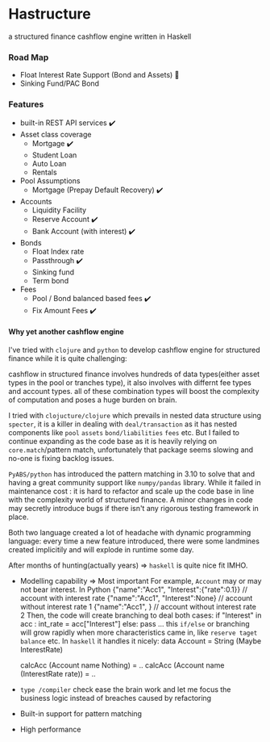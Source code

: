# Hastructure
a structured finance cashflow engine written in Haskell
### Road Map

* Float Interest Rate Support (Bond and Assets) :construction_worker:
* Sinking Fund/PAC Bond

### Features
* built-in REST API services :heavy_check_mark:
* Asset class coverage
  * Mortgage  :heavy_check_mark:
  * Student Loan
  * Auto Loan
  * Rentals
* Pool Assumptions
  * Mortgage (Prepay Default Recovery) :heavy_check_mark:
* Accounts
  * Liquidity Facility
  * Reserve Account  :heavy_check_mark:
  * Bank Account (with interest) :heavy_check_mark:
* Bonds
  * Float Index rate
  * Passthrough :heavy_check_mark:
  * Sinking fund
  * Term bond
* Fees
  * Pool / Bond balanced based fees  :heavy_check_mark:
  * Fix Amount Fees  :heavy_check_mark:

#### Why yet another cashflow engine

I've tried with `clojure` and `python` to develop cashflow engine for structured finance 
while it is quite challenging: 

cashflow in structured finance involves hundreds of data types(either asset types in the pool or tranches type), it also involves with differnt fee types and account types.
all of these combination types will boost the complexity of computation and poses a huge burden on brain.

I tried with `clojucture/clojure` which prevails in nested data structure using `specter`, it is a killer in dealing with `deal/transaction` 
as it has nested components like `pool` `assets` `bond/liabilities` `fees` etc. But I failed to continue expanding as the code
base as it is heavily relying on `core.match`/pattern match, unfortunately that package seems slowing and no-one is fixing backlog issues. 

`PyABS/python` has introduced the pattern matching in 3.10 to solve that and having a great community support like `numpy/pandas` library. While it failed in maintenance cost : it is hard to refactor and scale up the code base in line with the complexity world of structured finance. A minor changes in code may secretly introduce bugs if there isn't any rigorous testing framework in place. 

Both two language created a lot of headache with dynamic programming language: every time a new feature introduced, there were some landmines created implicitily and will explode in runtime some day.

After months of hunting(actually years) => `haskell` is quite nice fit IMHO.
* Modelling capability => Most important
  For example, `Account` may or may not bear interest. In Python
    {"name":"Acc1", "Interest":{"rate":0.1}}  // account with interest rate 
    {"name":"Acc1", "Interest":None}   // account without interest rate 1
    {"name":"Acc1", } // account without interest rate 2
  Then, the code will create branching to deal both cases:
    if "Interest" in acc :
        int_rate = acc["Interest"]
    else:
        pass ...
  this `if/else` or branching will grow rapidly when more characteristics came in, like `reserve taget balance` etc. In `haskell` it handles it nicely:
    data Account = String (Maybe InterestRate)

    calcAcc (Account name Nothing) = ..
    calcAcc (Account name (InterestRate rate)) = ..

* `type /compiler` check ease the brain work and let me focus the business logic instead of breaches caused by refactoring
* Built-in support for pattern matching
* High performance 

